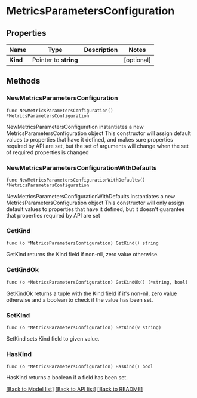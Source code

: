 # MetricsParametersConfiguration

## Properties

Name | Type | Description | Notes
------------ | ------------- | ------------- | -------------
**Kind** | Pointer to **string** |  | [optional] 

## Methods

### NewMetricsParametersConfiguration

`func NewMetricsParametersConfiguration() *MetricsParametersConfiguration`

NewMetricsParametersConfiguration instantiates a new MetricsParametersConfiguration object
This constructor will assign default values to properties that have it defined,
and makes sure properties required by API are set, but the set of arguments
will change when the set of required properties is changed

### NewMetricsParametersConfigurationWithDefaults

`func NewMetricsParametersConfigurationWithDefaults() *MetricsParametersConfiguration`

NewMetricsParametersConfigurationWithDefaults instantiates a new MetricsParametersConfiguration object
This constructor will only assign default values to properties that have it defined,
but it doesn't guarantee that properties required by API are set

### GetKind

`func (o *MetricsParametersConfiguration) GetKind() string`

GetKind returns the Kind field if non-nil, zero value otherwise.

### GetKindOk

`func (o *MetricsParametersConfiguration) GetKindOk() (*string, bool)`

GetKindOk returns a tuple with the Kind field if it's non-nil, zero value otherwise
and a boolean to check if the value has been set.

### SetKind

`func (o *MetricsParametersConfiguration) SetKind(v string)`

SetKind sets Kind field to given value.

### HasKind

`func (o *MetricsParametersConfiguration) HasKind() bool`

HasKind returns a boolean if a field has been set.


[[Back to Model list]](../README.md#documentation-for-models) [[Back to API list]](../README.md#documentation-for-api-endpoints) [[Back to README]](../README.md)


